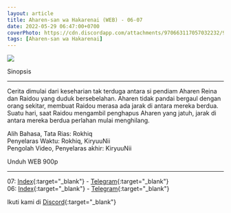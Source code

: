 ```yaml
---
layout: article
title: Aharen-san wa Hakarenai (WEB) - 06-07
date: 2022-05-29 06:47:00+0700
coverPhoto: https://cdn.discordapp.com/attachments/970663117057032232/980252425611006043/mpv-shot0084.jpg
tags: [Aharen-san wa Hakarenai]
---
```


![](https://cdn.discordapp.com/attachments/970663117057032232/980252425611006043/mpv-shot0084.jpg)

Sinopsis

---
Cerita dimulai dari keseharian tak terduga antara si pendiam Aharen Reina dan Raidou yang duduk bersebelahan.
Aharen tidak pandai bergaul dengan orang sekitar, membuat Raidou merasa ada jarak di antara mereka berdua.
Suatu hari, saat Raidou mengambil penghapus Aharen yang jatuh, jarak di antara mereka berdua perlahan mulai menghilang.


Alih Bahasa, Tata Rias: Rokhiq
<br>
Penyelaras Waktu: Rokhiq, KiryuuNii
<br>
Pengolah Video, Penyelaras akhir: KiryuuNii

Unduh WEB 900p

---
07: [Index](https://proyek.a-1ddl.workers.dev/0:/Musim%20Semi%202022/%5BWEB%5D/%5BA-1%5D%20Aharen-san%20wa%20Hakarenai%20%5BWEB%5D%5Bx264%20900p%5D%5BAAC%5D/%5BA-1%5D%20Aharen-san%20wa%20Hakarenai%20-%2007%20%5BWEB%5D%5Bx264%20900p%5D%5BAAC%5D%5BD65315A2%5D.mkv){:target="_blank"} - [Telegram](https://t.me/a1fansubweeklies/84){:target="_blank"}
<br>
06: [Index](https://proyek.a-1ddl.workers.dev/0:/Musim%20Semi%202022/%5BWEB%5D/%5BA-1%5D%20Aharen-san%20wa%20Hakarenai%20%5BWEB%5D%5Bx264%20900p%5D%5BAAC%5D/%5BA-1%5D%20Aharen-san%20wa%20Hakarenai%20-%2006%20%5BWEB%5D%5Bx264%20900p%5D%5BAAC%5D%5B830009F2%5D.mkv){:target="_blank"} - [Telegram](https://t.me/a1fansubweeklies/83){:target="_blank"}

Ikuti kami di [Discord](https://discord.gg/8QeuePwYgV){:target="_blank"}
